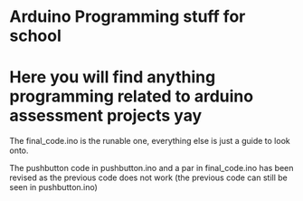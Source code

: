 # Arduino Programming stuff for school
# Here you will find anything programming related to arduino assessment projects yay

The final_code.ino is the runable one, everything else is just a guide to look onto. 

The pushbutton code in pushbutton.ino and a par in final_code.ino has been revised as the previous code does not work (the previous code can still be seen in pushbutton.ino)